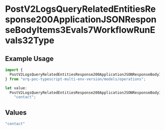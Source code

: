 # PostV2LogsQueryRelatedEntitiesResponse200ApplicationJSONResponseBodyItems3Evals7WorkflowRunEvals32Type

## Example Usage

```typescript
import {
  PostV2LogsQueryRelatedEntitiesResponse200ApplicationJSONResponseBodyItems3Evals7WorkflowRunEvals32Type,
} from "orq-poc-typescript-multi-env-version/models/operations";

let value:
  PostV2LogsQueryRelatedEntitiesResponse200ApplicationJSONResponseBodyItems3Evals7WorkflowRunEvals32Type =
    "contact";
```

## Values

```typescript
"contact"
```